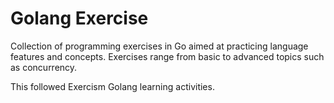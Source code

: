 # Golang Exercise

Collection of programming exercises in Go aimed at practicing language features and concepts. Exercises range from basic to advanced topics such as concurrency.

This followed Exercism Golang learning activities. 
